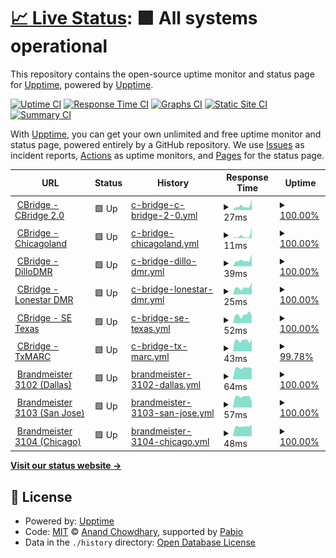 # [📈 Live Status](https://demo.upptime.js.org): <!--live status--> **🟩 All systems operational**

This repository contains the open-source uptime monitor and status page for [Upptime](https://upptime.js.org), powered by [Upptime](https://github.com/upptime/upptime).

[![Uptime CI](https://github.com/Cotterville/upptime/workflows/Uptime%20CI/badge.svg)](https://github.com/Cotterville/upptime/actions?query=workflow%3A%22Uptime+CI%22)
[![Response Time CI](https://github.com/Cotterville/upptime/workflows/Response%20Time%20CI/badge.svg)](https://github.com/Cotterville/upptime/actions?query=workflow%3A%22Response+Time+CI%22)
[![Graphs CI](https://github.com/Cotterville/upptime/workflows/Graphs%20CI/badge.svg)](https://github.com/Cotterville/upptime/actions?query=workflow%3A%22Graphs+CI%22)
[![Static Site CI](https://github.com/Cotterville/upptime/workflows/Static%20Site%20CI/badge.svg)](https://github.com/Cotterville/upptime/actions?query=workflow%3A%22Static+Site+CI%22)
[![Summary CI](https://github.com/Cotterville/upptime/workflows/Summary%20CI/badge.svg)](https://github.com/Cotterville/upptime/actions?query=workflow%3A%22Summary+CI%22)

With [Upptime](https://upptime.js.org), you can get your own unlimited and free uptime monitor and status page, powered entirely by a GitHub repository. We use [Issues](https://github.com/upptime/upptime/issues) as incident reports, [Actions](https://github.com/Cotterville/upptime/actions) as uptime monitors, and [Pages](https://demo.upptime.js.org) for the status page.

<!--start: status pages-->
<!-- This summary is generated by Upptime (https://github.com/upptime/upptime) -->
<!-- Do not edit this manually, your changes will be overwritten -->
<!-- prettier-ignore -->
| URL | Status | History | Response Time | Uptime |
| --- | ------ | ------- | ------------- | ------ |
| <img alt="" src="https://raw.githubusercontent.com/Cotterville/upptime/master/assets/tower-favicon.ico" height="13"> [CBridge - CBridge 2.0](64.111.99.38) | 🟩 Up | [c-bridge-c-bridge-2-0.yml](https://github.com/Cotterville/upptime/commits/HEAD/history/c-bridge-c-bridge-2-0.yml) | <details><summary><img alt="Response time graph" src="./graphs/c-bridge-c-bridge-2-0/response-time-week.png" height="20"> 27ms</summary><br><a href="https://status.dmrtexas.net/history/c-bridge-c-bridge-2-0"><img alt="Response time 29" src="https://img.shields.io/endpoint?url=https%3A%2F%2Fraw.githubusercontent.com%2FCotterville%2Fupptime%2FHEAD%2Fapi%2Fc-bridge-c-bridge-2-0%2Fresponse-time.json"></a><br><a href="https://status.dmrtexas.net/history/c-bridge-c-bridge-2-0"><img alt="24-hour response time 71" src="https://img.shields.io/endpoint?url=https%3A%2F%2Fraw.githubusercontent.com%2FCotterville%2Fupptime%2FHEAD%2Fapi%2Fc-bridge-c-bridge-2-0%2Fresponse-time-day.json"></a><br><a href="https://status.dmrtexas.net/history/c-bridge-c-bridge-2-0"><img alt="7-day response time 27" src="https://img.shields.io/endpoint?url=https%3A%2F%2Fraw.githubusercontent.com%2FCotterville%2Fupptime%2FHEAD%2Fapi%2Fc-bridge-c-bridge-2-0%2Fresponse-time-week.json"></a><br><a href="https://status.dmrtexas.net/history/c-bridge-c-bridge-2-0"><img alt="30-day response time 22" src="https://img.shields.io/endpoint?url=https%3A%2F%2Fraw.githubusercontent.com%2FCotterville%2Fupptime%2FHEAD%2Fapi%2Fc-bridge-c-bridge-2-0%2Fresponse-time-month.json"></a><br><a href="https://status.dmrtexas.net/history/c-bridge-c-bridge-2-0"><img alt="1-year response time 29" src="https://img.shields.io/endpoint?url=https%3A%2F%2Fraw.githubusercontent.com%2FCotterville%2Fupptime%2FHEAD%2Fapi%2Fc-bridge-c-bridge-2-0%2Fresponse-time-year.json"></a></details> | <details><summary><a href="https://status.dmrtexas.net/history/c-bridge-c-bridge-2-0">100.00%</a></summary><a href="https://status.dmrtexas.net/history/c-bridge-c-bridge-2-0"><img alt="All-time uptime 99.99%" src="https://img.shields.io/endpoint?url=https%3A%2F%2Fraw.githubusercontent.com%2FCotterville%2Fupptime%2FHEAD%2Fapi%2Fc-bridge-c-bridge-2-0%2Fuptime.json"></a><br><a href="https://status.dmrtexas.net/history/c-bridge-c-bridge-2-0"><img alt="24-hour uptime 100.00%" src="https://img.shields.io/endpoint?url=https%3A%2F%2Fraw.githubusercontent.com%2FCotterville%2Fupptime%2FHEAD%2Fapi%2Fc-bridge-c-bridge-2-0%2Fuptime-day.json"></a><br><a href="https://status.dmrtexas.net/history/c-bridge-c-bridge-2-0"><img alt="7-day uptime 100.00%" src="https://img.shields.io/endpoint?url=https%3A%2F%2Fraw.githubusercontent.com%2FCotterville%2Fupptime%2FHEAD%2Fapi%2Fc-bridge-c-bridge-2-0%2Fuptime-week.json"></a><br><a href="https://status.dmrtexas.net/history/c-bridge-c-bridge-2-0"><img alt="30-day uptime 100.00%" src="https://img.shields.io/endpoint?url=https%3A%2F%2Fraw.githubusercontent.com%2FCotterville%2Fupptime%2FHEAD%2Fapi%2Fc-bridge-c-bridge-2-0%2Fuptime-month.json"></a><br><a href="https://status.dmrtexas.net/history/c-bridge-c-bridge-2-0"><img alt="1-year uptime 99.98%" src="https://img.shields.io/endpoint?url=https%3A%2F%2Fraw.githubusercontent.com%2FCotterville%2Fupptime%2FHEAD%2Fapi%2Fc-bridge-c-bridge-2-0%2Fuptime-year.json"></a></details>
| <img alt="" src="https://raw.githubusercontent.com/Cotterville/upptime/master/assets/tower-favicon.ico" height="13"> [CBridge - Chicagoland](107.191.49.134) | 🟩 Up | [c-bridge-chicagoland.yml](https://github.com/Cotterville/upptime/commits/HEAD/history/c-bridge-chicagoland.yml) | <details><summary><img alt="Response time graph" src="./graphs/c-bridge-chicagoland/response-time-week.png" height="20"> 11ms</summary><br><a href="https://status.dmrtexas.net/history/c-bridge-chicagoland"><img alt="Response time 30" src="https://img.shields.io/endpoint?url=https%3A%2F%2Fraw.githubusercontent.com%2FCotterville%2Fupptime%2FHEAD%2Fapi%2Fc-bridge-chicagoland%2Fresponse-time.json"></a><br><a href="https://status.dmrtexas.net/history/c-bridge-chicagoland"><img alt="24-hour response time 51" src="https://img.shields.io/endpoint?url=https%3A%2F%2Fraw.githubusercontent.com%2FCotterville%2Fupptime%2FHEAD%2Fapi%2Fc-bridge-chicagoland%2Fresponse-time-day.json"></a><br><a href="https://status.dmrtexas.net/history/c-bridge-chicagoland"><img alt="7-day response time 11" src="https://img.shields.io/endpoint?url=https%3A%2F%2Fraw.githubusercontent.com%2FCotterville%2Fupptime%2FHEAD%2Fapi%2Fc-bridge-chicagoland%2Fresponse-time-week.json"></a><br><a href="https://status.dmrtexas.net/history/c-bridge-chicagoland"><img alt="30-day response time 19" src="https://img.shields.io/endpoint?url=https%3A%2F%2Fraw.githubusercontent.com%2FCotterville%2Fupptime%2FHEAD%2Fapi%2Fc-bridge-chicagoland%2Fresponse-time-month.json"></a><br><a href="https://status.dmrtexas.net/history/c-bridge-chicagoland"><img alt="1-year response time 31" src="https://img.shields.io/endpoint?url=https%3A%2F%2Fraw.githubusercontent.com%2FCotterville%2Fupptime%2FHEAD%2Fapi%2Fc-bridge-chicagoland%2Fresponse-time-year.json"></a></details> | <details><summary><a href="https://status.dmrtexas.net/history/c-bridge-chicagoland">100.00%</a></summary><a href="https://status.dmrtexas.net/history/c-bridge-chicagoland"><img alt="All-time uptime 99.98%" src="https://img.shields.io/endpoint?url=https%3A%2F%2Fraw.githubusercontent.com%2FCotterville%2Fupptime%2FHEAD%2Fapi%2Fc-bridge-chicagoland%2Fuptime.json"></a><br><a href="https://status.dmrtexas.net/history/c-bridge-chicagoland"><img alt="24-hour uptime 100.00%" src="https://img.shields.io/endpoint?url=https%3A%2F%2Fraw.githubusercontent.com%2FCotterville%2Fupptime%2FHEAD%2Fapi%2Fc-bridge-chicagoland%2Fuptime-day.json"></a><br><a href="https://status.dmrtexas.net/history/c-bridge-chicagoland"><img alt="7-day uptime 100.00%" src="https://img.shields.io/endpoint?url=https%3A%2F%2Fraw.githubusercontent.com%2FCotterville%2Fupptime%2FHEAD%2Fapi%2Fc-bridge-chicagoland%2Fuptime-week.json"></a><br><a href="https://status.dmrtexas.net/history/c-bridge-chicagoland"><img alt="30-day uptime 99.93%" src="https://img.shields.io/endpoint?url=https%3A%2F%2Fraw.githubusercontent.com%2FCotterville%2Fupptime%2FHEAD%2Fapi%2Fc-bridge-chicagoland%2Fuptime-month.json"></a><br><a href="https://status.dmrtexas.net/history/c-bridge-chicagoland"><img alt="1-year uptime 99.97%" src="https://img.shields.io/endpoint?url=https%3A%2F%2Fraw.githubusercontent.com%2FCotterville%2Fupptime%2FHEAD%2Fapi%2Fc-bridge-chicagoland%2Fuptime-year.json"></a></details>
| <img alt="" src="https://raw.githubusercontent.com/Cotterville/upptime/master/assets/tower-favicon.ico" height="13"> [CBridge - DilloDMR](45.55.152.18) | 🟩 Up | [c-bridge-dillo-dmr.yml](https://github.com/Cotterville/upptime/commits/HEAD/history/c-bridge-dillo-dmr.yml) | <details><summary><img alt="Response time graph" src="./graphs/c-bridge-dillo-dmr/response-time-week.png" height="20"> 39ms</summary><br><a href="https://status.dmrtexas.net/history/c-bridge-dillo-dmr"><img alt="Response time 34" src="https://img.shields.io/endpoint?url=https%3A%2F%2Fraw.githubusercontent.com%2FCotterville%2Fupptime%2FHEAD%2Fapi%2Fc-bridge-dillo-dmr%2Fresponse-time.json"></a><br><a href="https://status.dmrtexas.net/history/c-bridge-dillo-dmr"><img alt="24-hour response time 78" src="https://img.shields.io/endpoint?url=https%3A%2F%2Fraw.githubusercontent.com%2FCotterville%2Fupptime%2FHEAD%2Fapi%2Fc-bridge-dillo-dmr%2Fresponse-time-day.json"></a><br><a href="https://status.dmrtexas.net/history/c-bridge-dillo-dmr"><img alt="7-day response time 39" src="https://img.shields.io/endpoint?url=https%3A%2F%2Fraw.githubusercontent.com%2FCotterville%2Fupptime%2FHEAD%2Fapi%2Fc-bridge-dillo-dmr%2Fresponse-time-week.json"></a><br><a href="https://status.dmrtexas.net/history/c-bridge-dillo-dmr"><img alt="30-day response time 39" src="https://img.shields.io/endpoint?url=https%3A%2F%2Fraw.githubusercontent.com%2FCotterville%2Fupptime%2FHEAD%2Fapi%2Fc-bridge-dillo-dmr%2Fresponse-time-month.json"></a><br><a href="https://status.dmrtexas.net/history/c-bridge-dillo-dmr"><img alt="1-year response time 34" src="https://img.shields.io/endpoint?url=https%3A%2F%2Fraw.githubusercontent.com%2FCotterville%2Fupptime%2FHEAD%2Fapi%2Fc-bridge-dillo-dmr%2Fresponse-time-year.json"></a></details> | <details><summary><a href="https://status.dmrtexas.net/history/c-bridge-dillo-dmr">100.00%</a></summary><a href="https://status.dmrtexas.net/history/c-bridge-dillo-dmr"><img alt="All-time uptime 100.00%" src="https://img.shields.io/endpoint?url=https%3A%2F%2Fraw.githubusercontent.com%2FCotterville%2Fupptime%2FHEAD%2Fapi%2Fc-bridge-dillo-dmr%2Fuptime.json"></a><br><a href="https://status.dmrtexas.net/history/c-bridge-dillo-dmr"><img alt="24-hour uptime 100.00%" src="https://img.shields.io/endpoint?url=https%3A%2F%2Fraw.githubusercontent.com%2FCotterville%2Fupptime%2FHEAD%2Fapi%2Fc-bridge-dillo-dmr%2Fuptime-day.json"></a><br><a href="https://status.dmrtexas.net/history/c-bridge-dillo-dmr"><img alt="7-day uptime 100.00%" src="https://img.shields.io/endpoint?url=https%3A%2F%2Fraw.githubusercontent.com%2FCotterville%2Fupptime%2FHEAD%2Fapi%2Fc-bridge-dillo-dmr%2Fuptime-week.json"></a><br><a href="https://status.dmrtexas.net/history/c-bridge-dillo-dmr"><img alt="30-day uptime 100.00%" src="https://img.shields.io/endpoint?url=https%3A%2F%2Fraw.githubusercontent.com%2FCotterville%2Fupptime%2FHEAD%2Fapi%2Fc-bridge-dillo-dmr%2Fuptime-month.json"></a><br><a href="https://status.dmrtexas.net/history/c-bridge-dillo-dmr"><img alt="1-year uptime 100.00%" src="https://img.shields.io/endpoint?url=https%3A%2F%2Fraw.githubusercontent.com%2FCotterville%2Fupptime%2FHEAD%2Fapi%2Fc-bridge-dillo-dmr%2Fuptime-year.json"></a></details>
| <img alt="" src="https://raw.githubusercontent.com/Cotterville/upptime/master/assets/tower-favicon.ico" height="13"> [CBridge - Lonestar DMR](192.92.239.155) | 🟩 Up | [c-bridge-lonestar-dmr.yml](https://github.com/Cotterville/upptime/commits/HEAD/history/c-bridge-lonestar-dmr.yml) | <details><summary><img alt="Response time graph" src="./graphs/c-bridge-lonestar-dmr/response-time-week.png" height="20"> 25ms</summary><br><a href="https://status.dmrtexas.net/history/c-bridge-lonestar-dmr"><img alt="Response time 35" src="https://img.shields.io/endpoint?url=https%3A%2F%2Fraw.githubusercontent.com%2FCotterville%2Fupptime%2FHEAD%2Fapi%2Fc-bridge-lonestar-dmr%2Fresponse-time.json"></a><br><a href="https://status.dmrtexas.net/history/c-bridge-lonestar-dmr"><img alt="24-hour response time 41" src="https://img.shields.io/endpoint?url=https%3A%2F%2Fraw.githubusercontent.com%2FCotterville%2Fupptime%2FHEAD%2Fapi%2Fc-bridge-lonestar-dmr%2Fresponse-time-day.json"></a><br><a href="https://status.dmrtexas.net/history/c-bridge-lonestar-dmr"><img alt="7-day response time 25" src="https://img.shields.io/endpoint?url=https%3A%2F%2Fraw.githubusercontent.com%2FCotterville%2Fupptime%2FHEAD%2Fapi%2Fc-bridge-lonestar-dmr%2Fresponse-time-week.json"></a><br><a href="https://status.dmrtexas.net/history/c-bridge-lonestar-dmr"><img alt="30-day response time 27" src="https://img.shields.io/endpoint?url=https%3A%2F%2Fraw.githubusercontent.com%2FCotterville%2Fupptime%2FHEAD%2Fapi%2Fc-bridge-lonestar-dmr%2Fresponse-time-month.json"></a><br><a href="https://status.dmrtexas.net/history/c-bridge-lonestar-dmr"><img alt="1-year response time 35" src="https://img.shields.io/endpoint?url=https%3A%2F%2Fraw.githubusercontent.com%2FCotterville%2Fupptime%2FHEAD%2Fapi%2Fc-bridge-lonestar-dmr%2Fresponse-time-year.json"></a></details> | <details><summary><a href="https://status.dmrtexas.net/history/c-bridge-lonestar-dmr">100.00%</a></summary><a href="https://status.dmrtexas.net/history/c-bridge-lonestar-dmr"><img alt="All-time uptime 98.86%" src="https://img.shields.io/endpoint?url=https%3A%2F%2Fraw.githubusercontent.com%2FCotterville%2Fupptime%2FHEAD%2Fapi%2Fc-bridge-lonestar-dmr%2Fuptime.json"></a><br><a href="https://status.dmrtexas.net/history/c-bridge-lonestar-dmr"><img alt="24-hour uptime 100.00%" src="https://img.shields.io/endpoint?url=https%3A%2F%2Fraw.githubusercontent.com%2FCotterville%2Fupptime%2FHEAD%2Fapi%2Fc-bridge-lonestar-dmr%2Fuptime-day.json"></a><br><a href="https://status.dmrtexas.net/history/c-bridge-lonestar-dmr"><img alt="7-day uptime 100.00%" src="https://img.shields.io/endpoint?url=https%3A%2F%2Fraw.githubusercontent.com%2FCotterville%2Fupptime%2FHEAD%2Fapi%2Fc-bridge-lonestar-dmr%2Fuptime-week.json"></a><br><a href="https://status.dmrtexas.net/history/c-bridge-lonestar-dmr"><img alt="30-day uptime 100.00%" src="https://img.shields.io/endpoint?url=https%3A%2F%2Fraw.githubusercontent.com%2FCotterville%2Fupptime%2FHEAD%2Fapi%2Fc-bridge-lonestar-dmr%2Fuptime-month.json"></a><br><a href="https://status.dmrtexas.net/history/c-bridge-lonestar-dmr"><img alt="1-year uptime 99.79%" src="https://img.shields.io/endpoint?url=https%3A%2F%2Fraw.githubusercontent.com%2FCotterville%2Fupptime%2FHEAD%2Fapi%2Fc-bridge-lonestar-dmr%2Fuptime-year.json"></a></details>
| <img alt="" src="https://raw.githubusercontent.com/Cotterville/upptime/master/assets/tower-favicon.ico" height="13"> [CBridge - SE Texas](199.66.149.2) | 🟩 Up | [c-bridge-se-texas.yml](https://github.com/Cotterville/upptime/commits/HEAD/history/c-bridge-se-texas.yml) | <details><summary><img alt="Response time graph" src="./graphs/c-bridge-se-texas/response-time-week.png" height="20"> 52ms</summary><br><a href="https://status.dmrtexas.net/history/c-bridge-se-texas"><img alt="Response time 49" src="https://img.shields.io/endpoint?url=https%3A%2F%2Fraw.githubusercontent.com%2FCotterville%2Fupptime%2FHEAD%2Fapi%2Fc-bridge-se-texas%2Fresponse-time.json"></a><br><a href="https://status.dmrtexas.net/history/c-bridge-se-texas"><img alt="24-hour response time 49" src="https://img.shields.io/endpoint?url=https%3A%2F%2Fraw.githubusercontent.com%2FCotterville%2Fupptime%2FHEAD%2Fapi%2Fc-bridge-se-texas%2Fresponse-time-day.json"></a><br><a href="https://status.dmrtexas.net/history/c-bridge-se-texas"><img alt="7-day response time 52" src="https://img.shields.io/endpoint?url=https%3A%2F%2Fraw.githubusercontent.com%2FCotterville%2Fupptime%2FHEAD%2Fapi%2Fc-bridge-se-texas%2Fresponse-time-week.json"></a><br><a href="https://status.dmrtexas.net/history/c-bridge-se-texas"><img alt="30-day response time 59" src="https://img.shields.io/endpoint?url=https%3A%2F%2Fraw.githubusercontent.com%2FCotterville%2Fupptime%2FHEAD%2Fapi%2Fc-bridge-se-texas%2Fresponse-time-month.json"></a><br><a href="https://status.dmrtexas.net/history/c-bridge-se-texas"><img alt="1-year response time 49" src="https://img.shields.io/endpoint?url=https%3A%2F%2Fraw.githubusercontent.com%2FCotterville%2Fupptime%2FHEAD%2Fapi%2Fc-bridge-se-texas%2Fresponse-time-year.json"></a></details> | <details><summary><a href="https://status.dmrtexas.net/history/c-bridge-se-texas">100.00%</a></summary><a href="https://status.dmrtexas.net/history/c-bridge-se-texas"><img alt="All-time uptime 97.08%" src="https://img.shields.io/endpoint?url=https%3A%2F%2Fraw.githubusercontent.com%2FCotterville%2Fupptime%2FHEAD%2Fapi%2Fc-bridge-se-texas%2Fuptime.json"></a><br><a href="https://status.dmrtexas.net/history/c-bridge-se-texas"><img alt="24-hour uptime 100.00%" src="https://img.shields.io/endpoint?url=https%3A%2F%2Fraw.githubusercontent.com%2FCotterville%2Fupptime%2FHEAD%2Fapi%2Fc-bridge-se-texas%2Fuptime-day.json"></a><br><a href="https://status.dmrtexas.net/history/c-bridge-se-texas"><img alt="7-day uptime 100.00%" src="https://img.shields.io/endpoint?url=https%3A%2F%2Fraw.githubusercontent.com%2FCotterville%2Fupptime%2FHEAD%2Fapi%2Fc-bridge-se-texas%2Fuptime-week.json"></a><br><a href="https://status.dmrtexas.net/history/c-bridge-se-texas"><img alt="30-day uptime 100.00%" src="https://img.shields.io/endpoint?url=https%3A%2F%2Fraw.githubusercontent.com%2FCotterville%2Fupptime%2FHEAD%2Fapi%2Fc-bridge-se-texas%2Fuptime-month.json"></a><br><a href="https://status.dmrtexas.net/history/c-bridge-se-texas"><img alt="1-year uptime 99.87%" src="https://img.shields.io/endpoint?url=https%3A%2F%2Fraw.githubusercontent.com%2FCotterville%2Fupptime%2FHEAD%2Fapi%2Fc-bridge-se-texas%2Fuptime-year.json"></a></details>
| <img alt="" src="https://raw.githubusercontent.com/Cotterville/upptime/master/assets/tower-favicon.ico" height="13"> [CBridge - TxMARC](72.20.134.101) | 🟩 Up | [c-bridge-tx-marc.yml](https://github.com/Cotterville/upptime/commits/HEAD/history/c-bridge-tx-marc.yml) | <details><summary><img alt="Response time graph" src="./graphs/c-bridge-tx-marc/response-time-week.png" height="20"> 43ms</summary><br><a href="https://status.dmrtexas.net/history/c-bridge-tx-marc"><img alt="Response time 43" src="https://img.shields.io/endpoint?url=https%3A%2F%2Fraw.githubusercontent.com%2FCotterville%2Fupptime%2FHEAD%2Fapi%2Fc-bridge-tx-marc%2Fresponse-time.json"></a><br><a href="https://status.dmrtexas.net/history/c-bridge-tx-marc"><img alt="24-hour response time 48" src="https://img.shields.io/endpoint?url=https%3A%2F%2Fraw.githubusercontent.com%2FCotterville%2Fupptime%2FHEAD%2Fapi%2Fc-bridge-tx-marc%2Fresponse-time-day.json"></a><br><a href="https://status.dmrtexas.net/history/c-bridge-tx-marc"><img alt="7-day response time 43" src="https://img.shields.io/endpoint?url=https%3A%2F%2Fraw.githubusercontent.com%2FCotterville%2Fupptime%2FHEAD%2Fapi%2Fc-bridge-tx-marc%2Fresponse-time-week.json"></a><br><a href="https://status.dmrtexas.net/history/c-bridge-tx-marc"><img alt="30-day response time 41" src="https://img.shields.io/endpoint?url=https%3A%2F%2Fraw.githubusercontent.com%2FCotterville%2Fupptime%2FHEAD%2Fapi%2Fc-bridge-tx-marc%2Fresponse-time-month.json"></a><br><a href="https://status.dmrtexas.net/history/c-bridge-tx-marc"><img alt="1-year response time 43" src="https://img.shields.io/endpoint?url=https%3A%2F%2Fraw.githubusercontent.com%2FCotterville%2Fupptime%2FHEAD%2Fapi%2Fc-bridge-tx-marc%2Fresponse-time-year.json"></a></details> | <details><summary><a href="https://status.dmrtexas.net/history/c-bridge-tx-marc">99.78%</a></summary><a href="https://status.dmrtexas.net/history/c-bridge-tx-marc"><img alt="All-time uptime 98.68%" src="https://img.shields.io/endpoint?url=https%3A%2F%2Fraw.githubusercontent.com%2FCotterville%2Fupptime%2FHEAD%2Fapi%2Fc-bridge-tx-marc%2Fuptime.json"></a><br><a href="https://status.dmrtexas.net/history/c-bridge-tx-marc"><img alt="24-hour uptime 100.00%" src="https://img.shields.io/endpoint?url=https%3A%2F%2Fraw.githubusercontent.com%2FCotterville%2Fupptime%2FHEAD%2Fapi%2Fc-bridge-tx-marc%2Fuptime-day.json"></a><br><a href="https://status.dmrtexas.net/history/c-bridge-tx-marc"><img alt="7-day uptime 99.78%" src="https://img.shields.io/endpoint?url=https%3A%2F%2Fraw.githubusercontent.com%2FCotterville%2Fupptime%2FHEAD%2Fapi%2Fc-bridge-tx-marc%2Fuptime-week.json"></a><br><a href="https://status.dmrtexas.net/history/c-bridge-tx-marc"><img alt="30-day uptime 99.95%" src="https://img.shields.io/endpoint?url=https%3A%2F%2Fraw.githubusercontent.com%2FCotterville%2Fupptime%2FHEAD%2Fapi%2Fc-bridge-tx-marc%2Fuptime-month.json"></a><br><a href="https://status.dmrtexas.net/history/c-bridge-tx-marc"><img alt="1-year uptime 99.97%" src="https://img.shields.io/endpoint?url=https%3A%2F%2Fraw.githubusercontent.com%2FCotterville%2Fupptime%2FHEAD%2Fapi%2Fc-bridge-tx-marc%2Fuptime-year.json"></a></details>
| <img alt="" src="https://raw.githubusercontent.com/Cotterville/upptime/master/assets/server-favicon.ico" height="13"> [Brandmeister 3102 (Dallas)](74.91.114.19) | 🟩 Up | [brandmeister-3102-dallas.yml](https://github.com/Cotterville/upptime/commits/HEAD/history/brandmeister-3102-dallas.yml) | <details><summary><img alt="Response time graph" src="./graphs/brandmeister-3102-dallas/response-time-week.png" height="20"> 64ms</summary><br><a href="https://status.dmrtexas.net/history/brandmeister-3102-dallas"><img alt="Response time 71" src="https://img.shields.io/endpoint?url=https%3A%2F%2Fraw.githubusercontent.com%2FCotterville%2Fupptime%2FHEAD%2Fapi%2Fbrandmeister-3102-dallas%2Fresponse-time.json"></a><br><a href="https://status.dmrtexas.net/history/brandmeister-3102-dallas"><img alt="24-hour response time 60" src="https://img.shields.io/endpoint?url=https%3A%2F%2Fraw.githubusercontent.com%2FCotterville%2Fupptime%2FHEAD%2Fapi%2Fbrandmeister-3102-dallas%2Fresponse-time-day.json"></a><br><a href="https://status.dmrtexas.net/history/brandmeister-3102-dallas"><img alt="7-day response time 64" src="https://img.shields.io/endpoint?url=https%3A%2F%2Fraw.githubusercontent.com%2FCotterville%2Fupptime%2FHEAD%2Fapi%2Fbrandmeister-3102-dallas%2Fresponse-time-week.json"></a><br><a href="https://status.dmrtexas.net/history/brandmeister-3102-dallas"><img alt="30-day response time 75" src="https://img.shields.io/endpoint?url=https%3A%2F%2Fraw.githubusercontent.com%2FCotterville%2Fupptime%2FHEAD%2Fapi%2Fbrandmeister-3102-dallas%2Fresponse-time-month.json"></a><br><a href="https://status.dmrtexas.net/history/brandmeister-3102-dallas"><img alt="1-year response time 70" src="https://img.shields.io/endpoint?url=https%3A%2F%2Fraw.githubusercontent.com%2FCotterville%2Fupptime%2FHEAD%2Fapi%2Fbrandmeister-3102-dallas%2Fresponse-time-year.json"></a></details> | <details><summary><a href="https://status.dmrtexas.net/history/brandmeister-3102-dallas">100.00%</a></summary><a href="https://status.dmrtexas.net/history/brandmeister-3102-dallas"><img alt="All-time uptime 99.99%" src="https://img.shields.io/endpoint?url=https%3A%2F%2Fraw.githubusercontent.com%2FCotterville%2Fupptime%2FHEAD%2Fapi%2Fbrandmeister-3102-dallas%2Fuptime.json"></a><br><a href="https://status.dmrtexas.net/history/brandmeister-3102-dallas"><img alt="24-hour uptime 100.00%" src="https://img.shields.io/endpoint?url=https%3A%2F%2Fraw.githubusercontent.com%2FCotterville%2Fupptime%2FHEAD%2Fapi%2Fbrandmeister-3102-dallas%2Fuptime-day.json"></a><br><a href="https://status.dmrtexas.net/history/brandmeister-3102-dallas"><img alt="7-day uptime 100.00%" src="https://img.shields.io/endpoint?url=https%3A%2F%2Fraw.githubusercontent.com%2FCotterville%2Fupptime%2FHEAD%2Fapi%2Fbrandmeister-3102-dallas%2Fuptime-week.json"></a><br><a href="https://status.dmrtexas.net/history/brandmeister-3102-dallas"><img alt="30-day uptime 99.90%" src="https://img.shields.io/endpoint?url=https%3A%2F%2Fraw.githubusercontent.com%2FCotterville%2Fupptime%2FHEAD%2Fapi%2Fbrandmeister-3102-dallas%2Fuptime-month.json"></a><br><a href="https://status.dmrtexas.net/history/brandmeister-3102-dallas"><img alt="1-year uptime 99.98%" src="https://img.shields.io/endpoint?url=https%3A%2F%2Fraw.githubusercontent.com%2FCotterville%2Fupptime%2FHEAD%2Fapi%2Fbrandmeister-3102-dallas%2Fuptime-year.json"></a></details>
| <img alt="" src="https://raw.githubusercontent.com/Cotterville/upptime/master/assets/server-favicon.ico" height="13"> [Brandmeister 3103 (San Jose)](74.91.118.251) | 🟩 Up | [brandmeister-3103-san-jose.yml](https://github.com/Cotterville/upptime/commits/HEAD/history/brandmeister-3103-san-jose.yml) | <details><summary><img alt="Response time graph" src="./graphs/brandmeister-3103-san-jose/response-time-week.png" height="20"> 57ms</summary><br><a href="https://status.dmrtexas.net/history/brandmeister-3103-san-jose"><img alt="Response time 63" src="https://img.shields.io/endpoint?url=https%3A%2F%2Fraw.githubusercontent.com%2FCotterville%2Fupptime%2FHEAD%2Fapi%2Fbrandmeister-3103-san-jose%2Fresponse-time.json"></a><br><a href="https://status.dmrtexas.net/history/brandmeister-3103-san-jose"><img alt="24-hour response time 29" src="https://img.shields.io/endpoint?url=https%3A%2F%2Fraw.githubusercontent.com%2FCotterville%2Fupptime%2FHEAD%2Fapi%2Fbrandmeister-3103-san-jose%2Fresponse-time-day.json"></a><br><a href="https://status.dmrtexas.net/history/brandmeister-3103-san-jose"><img alt="7-day response time 57" src="https://img.shields.io/endpoint?url=https%3A%2F%2Fraw.githubusercontent.com%2FCotterville%2Fupptime%2FHEAD%2Fapi%2Fbrandmeister-3103-san-jose%2Fresponse-time-week.json"></a><br><a href="https://status.dmrtexas.net/history/brandmeister-3103-san-jose"><img alt="30-day response time 63" src="https://img.shields.io/endpoint?url=https%3A%2F%2Fraw.githubusercontent.com%2FCotterville%2Fupptime%2FHEAD%2Fapi%2Fbrandmeister-3103-san-jose%2Fresponse-time-month.json"></a><br><a href="https://status.dmrtexas.net/history/brandmeister-3103-san-jose"><img alt="1-year response time 62" src="https://img.shields.io/endpoint?url=https%3A%2F%2Fraw.githubusercontent.com%2FCotterville%2Fupptime%2FHEAD%2Fapi%2Fbrandmeister-3103-san-jose%2Fresponse-time-year.json"></a></details> | <details><summary><a href="https://status.dmrtexas.net/history/brandmeister-3103-san-jose">100.00%</a></summary><a href="https://status.dmrtexas.net/history/brandmeister-3103-san-jose"><img alt="All-time uptime 99.68%" src="https://img.shields.io/endpoint?url=https%3A%2F%2Fraw.githubusercontent.com%2FCotterville%2Fupptime%2FHEAD%2Fapi%2Fbrandmeister-3103-san-jose%2Fuptime.json"></a><br><a href="https://status.dmrtexas.net/history/brandmeister-3103-san-jose"><img alt="24-hour uptime 100.00%" src="https://img.shields.io/endpoint?url=https%3A%2F%2Fraw.githubusercontent.com%2FCotterville%2Fupptime%2FHEAD%2Fapi%2Fbrandmeister-3103-san-jose%2Fuptime-day.json"></a><br><a href="https://status.dmrtexas.net/history/brandmeister-3103-san-jose"><img alt="7-day uptime 100.00%" src="https://img.shields.io/endpoint?url=https%3A%2F%2Fraw.githubusercontent.com%2FCotterville%2Fupptime%2FHEAD%2Fapi%2Fbrandmeister-3103-san-jose%2Fuptime-week.json"></a><br><a href="https://status.dmrtexas.net/history/brandmeister-3103-san-jose"><img alt="30-day uptime 99.91%" src="https://img.shields.io/endpoint?url=https%3A%2F%2Fraw.githubusercontent.com%2FCotterville%2Fupptime%2FHEAD%2Fapi%2Fbrandmeister-3103-san-jose%2Fuptime-month.json"></a><br><a href="https://status.dmrtexas.net/history/brandmeister-3103-san-jose"><img alt="1-year uptime 99.54%" src="https://img.shields.io/endpoint?url=https%3A%2F%2Fraw.githubusercontent.com%2FCotterville%2Fupptime%2FHEAD%2Fapi%2Fbrandmeister-3103-san-jose%2Fuptime-year.json"></a></details>
| <img alt="" src="https://raw.githubusercontent.com/Cotterville/upptime/master/assets/server-favicon.ico" height="13"> [Brandmeister 3104 (Chicago)](162.248.88.117) | 🟩 Up | [brandmeister-3104-chicago.yml](https://github.com/Cotterville/upptime/commits/HEAD/history/brandmeister-3104-chicago.yml) | <details><summary><img alt="Response time graph" src="./graphs/brandmeister-3104-chicago/response-time-week.png" height="20"> 48ms</summary><br><a href="https://status.dmrtexas.net/history/brandmeister-3104-chicago"><img alt="Response time 63" src="https://img.shields.io/endpoint?url=https%3A%2F%2Fraw.githubusercontent.com%2FCotterville%2Fupptime%2FHEAD%2Fapi%2Fbrandmeister-3104-chicago%2Fresponse-time.json"></a><br><a href="https://status.dmrtexas.net/history/brandmeister-3104-chicago"><img alt="24-hour response time 55" src="https://img.shields.io/endpoint?url=https%3A%2F%2Fraw.githubusercontent.com%2FCotterville%2Fupptime%2FHEAD%2Fapi%2Fbrandmeister-3104-chicago%2Fresponse-time-day.json"></a><br><a href="https://status.dmrtexas.net/history/brandmeister-3104-chicago"><img alt="7-day response time 48" src="https://img.shields.io/endpoint?url=https%3A%2F%2Fraw.githubusercontent.com%2FCotterville%2Fupptime%2FHEAD%2Fapi%2Fbrandmeister-3104-chicago%2Fresponse-time-week.json"></a><br><a href="https://status.dmrtexas.net/history/brandmeister-3104-chicago"><img alt="30-day response time 55" src="https://img.shields.io/endpoint?url=https%3A%2F%2Fraw.githubusercontent.com%2FCotterville%2Fupptime%2FHEAD%2Fapi%2Fbrandmeister-3104-chicago%2Fresponse-time-month.json"></a><br><a href="https://status.dmrtexas.net/history/brandmeister-3104-chicago"><img alt="1-year response time 63" src="https://img.shields.io/endpoint?url=https%3A%2F%2Fraw.githubusercontent.com%2FCotterville%2Fupptime%2FHEAD%2Fapi%2Fbrandmeister-3104-chicago%2Fresponse-time-year.json"></a></details> | <details><summary><a href="https://status.dmrtexas.net/history/brandmeister-3104-chicago">100.00%</a></summary><a href="https://status.dmrtexas.net/history/brandmeister-3104-chicago"><img alt="All-time uptime 99.98%" src="https://img.shields.io/endpoint?url=https%3A%2F%2Fraw.githubusercontent.com%2FCotterville%2Fupptime%2FHEAD%2Fapi%2Fbrandmeister-3104-chicago%2Fuptime.json"></a><br><a href="https://status.dmrtexas.net/history/brandmeister-3104-chicago"><img alt="24-hour uptime 100.00%" src="https://img.shields.io/endpoint?url=https%3A%2F%2Fraw.githubusercontent.com%2FCotterville%2Fupptime%2FHEAD%2Fapi%2Fbrandmeister-3104-chicago%2Fuptime-day.json"></a><br><a href="https://status.dmrtexas.net/history/brandmeister-3104-chicago"><img alt="7-day uptime 100.00%" src="https://img.shields.io/endpoint?url=https%3A%2F%2Fraw.githubusercontent.com%2FCotterville%2Fupptime%2FHEAD%2Fapi%2Fbrandmeister-3104-chicago%2Fuptime-week.json"></a><br><a href="https://status.dmrtexas.net/history/brandmeister-3104-chicago"><img alt="30-day uptime 99.91%" src="https://img.shields.io/endpoint?url=https%3A%2F%2Fraw.githubusercontent.com%2FCotterville%2Fupptime%2FHEAD%2Fapi%2Fbrandmeister-3104-chicago%2Fuptime-month.json"></a><br><a href="https://status.dmrtexas.net/history/brandmeister-3104-chicago"><img alt="1-year uptime 99.98%" src="https://img.shields.io/endpoint?url=https%3A%2F%2Fraw.githubusercontent.com%2FCotterville%2Fupptime%2FHEAD%2Fapi%2Fbrandmeister-3104-chicago%2Fuptime-year.json"></a></details>

<!--end: status pages-->

[**Visit our status website →**](https://demo.upptime.js.org)

## 📄 License

- Powered by: [Upptime](https://github.com/upptime/upptime)
- Code: [MIT](./LICENSE) © [Anand Chowdhary](https://anandchowdhary.com), supported by [Pabio](https://pabio.com)
- Data in the `./history` directory: [Open Database License](https://opendatacommons.org/licenses/odbl/1-0/)
